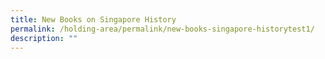 ```yaml
---
title: New Books on Singapore History
permalink: /holding-area/permalink/new-books-singapore-historytest1/
description: ""
---
```

